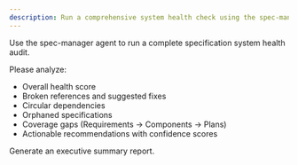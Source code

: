 ```yaml
---
description: Run a comprehensive system health check using the spec-manager agent
---
```


Use the spec-manager agent to run a complete specification system health audit.

Please analyze:
- Overall health score
- Broken references and suggested fixes
- Circular dependencies
- Orphaned specifications
- Coverage gaps (Requirements → Components → Plans)
- Actionable recommendations with confidence scores

Generate an executive summary report.